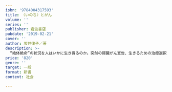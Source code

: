 ```yaml
---
isbn: '9784004317593'
title: 〈いのち〉とがん
volume: ''
series: ''
publisher: 岩波書店
pubdate: '2019-02-21'
cover: ''
author: 坂井律子／著
description: >-
  “絶体絶命”の状況を人はいかに生き得るのか。突然の膵臓がん宣告、生きるための治療選択、届かぬ患者の声、死の恐怖。患者となって初めて実感した〈いのち〉の問題を、赤裸々に真摯に哲学した「がん時代」、未来への提言。
price: '820'
genre: ''
target: 一般
format: 新書
content: 社会

---
```

